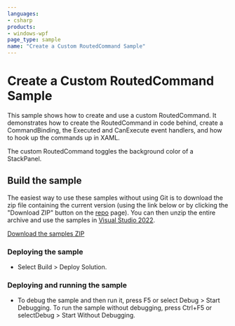 ```yaml
---
languages:
- csharp
products:
- windows-wpf
page_type: sample
name: "Create a Custom RoutedCommand Sample"
---
```

# Create a Custom RoutedCommand Sample
This sample shows how to create and use a custom RoutedCommand. It demonstrates how to create the RoutedCommand in code behind, create a CommandBinding, the Executed and CanExecute event handlers, and how to hook up the commands up in XAML.

The custom RoutedCommand toggles the background color of a StackPanel.

## Build the sample
The easiest way to use these samples without using Git is to download the zip file containing the current version (using the link below or by clicking the "Download ZIP" button on the [repo](https://github.com/microsoft/WPF-Samples?tab=readme-ov-file) page). You can then unzip the entire archive and use the samples in [Visual Studio 2022](https://www.visualstudio.com/wpf-vs).

[Download the samples ZIP](../../../../archive/main.zip)

### Deploying the sample
- Select Build > Deploy Solution. 

### Deploying and running the sample
- To debug the sample and then run it, press F5 or select Debug >  Start Debugging. To run the sample without debugging, press Ctrl+F5 or selectDebug > Start Without Debugging. 



